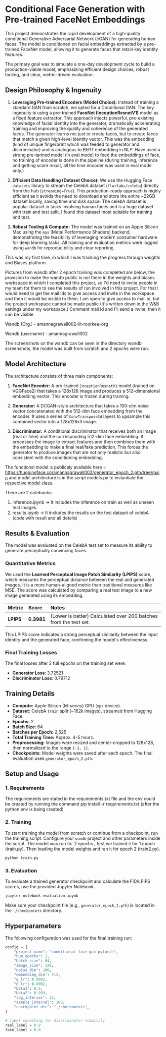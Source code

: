 # Conditional Face Generation with Pre-trained FaceNet Embeddings


This project demonstrates the rapid development of a high-quality conditional Generative Adversarial Network (cGAN) for generating human faces. The model is conditioned on facial embeddings extracted by a pre-trained FaceNet model, allowing it to generate faces that retain key identity features.

The primary goal was to simulate a one-day development cycle to build a production-viable model, emphasizing efficient design choices, robust tooling, and clear, metric-driven evaluation.


## Design Philosophy & Ingenuity

1.  **Leveraging Pre-trained Encoders (Model Choice):** Instead of training a standard GAN from scratch, we opted for a Conditional GAN. The key ingenuity is using a pre-trained **FaceNet (InceptionResnetV1)** model as a fixed feature extractor. This approach injects powerful, pre-existing knowledge of facial identity into the generator, dramatically accelerating training and improving the quality and coherence of the generated faces. The generator learns not just to create faces, but to create faces that match a given high-level identity vector. This was the embedding (kind of unique fingerprint which was feeded to generator and discriminator) and is analogous to BERT embedding in NLP. Have used a strong pre-tarined model (in eval mode) to feed the embeddings of face, no training of encoder is done in the pipeline (during training, inference and getting score result, all the time encoder was used in eval mode only.)

2.  **Efficient Data Handling (Dataset Choice):** We use the Hugging Face `datasets` library to stream the CelebA dataset (`flwrlabs/celeba`) directly from the hub (`streaming=True`). This production-ready approach is highly efficient as it avoids the need to download and store the entire \~22GB dataset locally, saving time and disk space. The celebA dataset is popular dataset in tasks involving human faces and is a huge dataset with train and test split, I found this dataset most suitable for training and test.

3.  **Robust Tooling & Compute:** The model was trained on an Apple Silicon Mac using the `mps` (Metal Performance Shaders) backend, demonstrating the feasibility of leveraging modern consumer hardware for deep learning tasks. All training and evaluation metrics were logged using `wandb` for reproducibility and clear reporting.


This was my first time, in which I was tracking the progress through weights and Biases platform.

Pictures from wandb after 2 epoch training was completed are below, the provision to make the wandb public is not there in the weights and biases workspace in which I completed this project, so I'd need to invite people in my team for them to see the results of run involved in this project. For that I would need to get the mail ids to give access and invite in the workspace and then it would be visible to them. I am open to give access to mail id, but the project workspace cannot be made public (It's written down in the W&B settings under my workspace.) Comment mail id and I'll send a invite, then it can be visible.

Wandb (Org.) - amannagrawall002-iit-roorkee-org

Wandb (username) - amannagrawall002

The screenshots on the wandb can be seen in the directory wandb screenshots, the model was built from scratch and 2 epochs were run.

## Model Architecture

The architecture consists of three main components:

1.  **FaceNet Encoder:** A pre-trained `InceptionResnetV1` model (trained on VGGFace2) that takes a 128x128 image and produces a 512-dimensional embedding vector. This encoder is frozen during training.

2.  **Generator:** A DCGAN-style architecture that takes a 100-dim noise vector concatenated with the 512-dim face embedding from the encoder. It uses a series of `ConvTranspose2d` layers to upsample this combined vector into a 128x128x3 image.

3.  **Discriminator:** A conditional discriminator that receives both an image (real or fake) and the corresponding 512-dim face embedding. It processes the image to extract features and then combines them with the embedding to make a final real/fake prediction. This forces the generator to produce images that are not only realistic but also consistent with the conditioning embedding.

The functional model is publicaly available here -:
https://huggingface.co/amannagrawall002/generator_epoch_2.pth/tree/main and model architecture is in the script models.py to instantiate the respective model class.

There are 2 notebooks:

1. inference.ipynb -> It includes the inference on train as well as unseen test images.
2. results.ipynb -> It includes the results on the test dataset of celebA (code with result and all details)

## Results & Evaluation

The model was evaluated on the CelebA test set to measure its ability to generate perceptually convincing faces.

### Quantitative Metrics

We used the **Learned Perceptual Image Patch Similarity (LPIPS)** score, which measures the perceptual distance between the real and generated images. It is a more human-aligned metric than traditional measures like MSE. The score was calculated by comparing a real test image to a new image generated using its embedding.

| Metric | Score | Notes |
| :--- | :--- | :--- |
| **LPIPS** | **0.3981** | (Lower is better) Calculated over 200 batches from the test set. |

This LPIPS score indicates a strong perceptual similarity between the input identity and the generated face, confirming the model's effectiveness.

### Final Training Losses

The final losses after 2 full epochs on the training set were:

  * **Generator Loss**: 3.72521
  * **Discriminator Loss**: 0.79712

## Training Details

  * **Compute:** Apple Silicon (M-series) GPU (`mps` device).
  * **Dataset:** CelebA `train` split (\~162k images), streamed from Hugging Face.
  * **Epochs:** 2
  * **Batch Size:** 64
  * **Batches per Epoch:** 2,525
  * **Total Training Time:** Approx. 4-5 hours.
  * **Preprocessing:** Images were resized and center-cropped to 128x128, then normalized to the range `[-1, 1]`.
  * **Checkpoints:** Model weights were saved after each epoch. The final evaluation uses `generator_epoch_2.pth`.

## Setup and Usage

### 1\. Requirements

The requirements are stated in the requirements.txt file and the env could be created by running the command pip install -r requirements.txt (after the python env is being created)


### 2\. Training

To start training the model from scratch or continue from a checkpoint, run the training script. Configure your `wandb` project and other parameters inside the script.
The model was run for 2 epochs , first we trained it for 1 epoch (train.py).
Then loading the model weights and ran it for epoch 2 (train2.py).

```bash
python train.py
```

### 3\. Evaluation

To evaluate a trained generator checkpoint and calculate the FID/LPIPS scores, use the provided Jupyter Notebook.

```bash
jupyter notebook evaluation.ipynb
```

Make sure your checkpoint file (e.g., `generator_epoch_2.pth`) is located in the `./checkpoints` directory.

## Hyperparameters

The following configuration was used for the final training run:

```python
config = {
    "project_name": "conditional-face-gan-pytorch",
    "num_epochs": 2,
    "batch_size": 64,
    "image_size": 128,
    "noise_dim": 100,
    "embedding_dim": 512,
    "g_lr": 0.0002,
    "d_lr": 0.0002,
    "beta1": 0.5,
    "beta2": 0.999,
    "log_interval": 25,
    "sample_interval": 100,
    "checkpoint_dir": "./checkpoints",
}

# Label smoothing for discriminator stability
real_label = 0.9
fake_label = 0.0
```
